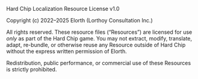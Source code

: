 Hard Chip Localization Resource License v1.0

Copyright (c) 2022–2025 Elorth (Lorthoy Consultation Inc.)

All rights reserved. These resource files (“Resources”)
are licensed for use *only* as part of the Hard Chip game.
You may not extract, modify, translate, adapt, re-bundle,
or otherwise reuse any Resource outside of Hard Chip
without the express written permission of Elorth.

Redistribution, public performance, or commercial use
of these Resources is strictly prohibited.
